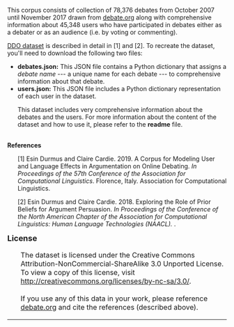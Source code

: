 This corpus consists of collection of 78,376 debates from October 2007 until November 2017 drawn from <a href="http://www.debate.org/">debate.org</a> 
along with comprehensive information about 45,348 users who have participated in debates either as a debater or as an 
audience (i.e. by voting or commenting).

<a href="ddo.zip">DDO dataset</a> is described in detail in [1] and [2].
To recreate the dataset, you'll need to download the
following two files:<br>

<ul>
  <li> <b>debates.json:</b> This
JSON file contains a Python dictionary that assigns a 
<i>debate name</i> --- a unique name for each debate --- to comprehensive information about that debate.  <br>
<li> <b>users.json:</b> This JSON file
includes a Python dictionary representation of each user in the dataset.
<br>

This dataset includes very comprehensive information about the debates and the users. For more information about the content of the dataset and how to use it, please refer to the <b>readme</b> file.
<br><br>
</ul>

<b>References</b><br>
<ul>
[1]  Esin Durmus and Claire Cardie. 2019. 
A Corpus for Modeling User and Language Effects in Argumentation on Online Debating.
<i>In Proceedings of the
57th Conference of the Association for Computational Linguistics</i>.  
Florence, Italy. Association for Computational Linguistics.  
</ul>
<ul>
[2] Esin Durmus and Claire Cardie. 2018.
Exploring the Role of Prior Beliefs for Argument Persuasion.
<i> In Proceedings of the Conference of the North American Chapter of the Association for Computational Linguistics: Human Language Technologies (NAACL).
</i>. 
</ul>
<font size="4"><b>License</b><br>
<ul>
<font size="3">
The dataset is licensed under the Creative Commons
Attribution-NonCommercial-ShareAlike 3.0 Unported License.  To view a
copy of this license, visit <a href="http://creativecommons.org/licenses/by-nc-sa/3.0/">http://creativecommons.org/licenses/by-nc-sa/3.0/</a>.<br><br>
If you use any of this data in your work, please reference 
<a href="http://www.debate.org/">debate.org</a> and cite the references (described above).
</ul>
<hr> </hr><br>
